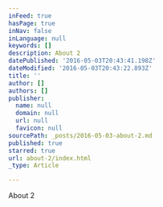 ```yaml
---
inFeed: true
hasPage: true
inNav: false
inLanguage: null
keywords: []
description: About 2
datePublished: '2016-05-03T20:43:41.198Z'
dateModified: '2016-05-03T20:43:22.893Z'
title: ''
author: []
authors: []
publisher:
  name: null
  domain: null
  url: null
  favicon: null
sourcePath: _posts/2016-05-03-about-2.md
published: true
starred: true
url: about-2/index.html
_type: Article

---
```

About 2